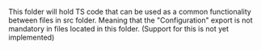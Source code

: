 This folder will hold TS code that can be used as a common functionality between files in src folder. Meaning that the "Configuration" export is not mandatory in files located in this folder.
(Support for this is not yet implemented)